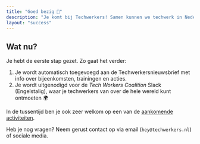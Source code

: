 ```yaml
---
title: "Goed bezig 🥳"
description: "Je komt bij Techwerkers! Samen kunnen we techwerk in Nederland beter maken, op de manier die jij wilt."
layout: "success"
---
```


## Wat nu?

Je hebt de eerste stap gezet. Zo gaat het verder:

1. Je wordt automatisch toegevoegd aan de Techwerkersnieuwsbrief met info over bijeenkomsten, trainingen en acties.
2. Je wordt uitgenodigd voor de _Tech Workers Coalition_ Slack (Engelstalig), waar je techwerkers van over de hele wereld kunt ontmoeten 🌍

In de tussentijd ben je ook zeer welkom op een van de [aankomende activiteiten](events).

Heb je nog vragen? Neem gerust contact op via email (`hey@techwerkers.nl`) of sociale media.
